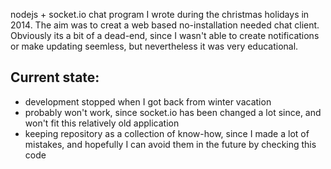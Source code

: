 nodejs + socket.io chat program I wrote during the christmas holidays in 2014. The aim was to creat a web based no-installation needed chat client. Obviously its a bit of a dead-end, since I wasn't able to create notifications or make updating seemless, but nevertheless it was very educational.

## Current state:
- development stopped when I got back from winter vacation
- probably won't work, since socket.io has been changed a lot since, and won't fit this relatively old application
- keeping repository as a collection of know-how, since I made a lot of mistakes, and hopefully I can avoid them in the future by checking this code
